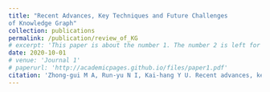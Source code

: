 ```yaml
---
title: "Recent Advances, Key Techniques and Future Challenges
of Knowledge Graph"
collection: publications
permalink: /publication/review_of_KG
# excerpt: 'This paper is about the number 1. The number 2 is left for future work.'
date: 2020-10-01
# venue: 'Journal 1'
# paperurl: 'http://academicpages.github.io/files/paper1.pdf'
citation: 'Zhong-gui M A, Run-yu N I, Kai-hang Y U. Recent advances, key techniques and future challenges of knowledge graph[J]. 工程科学学报, 2020, 42(10): 1254-1266.'
---
```

